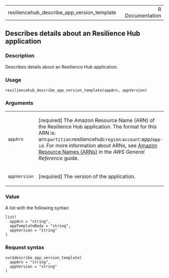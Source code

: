<table style="width: 100%;">
<tbody>
<tr class="odd">
<td>resiliencehub_describe_app_version_template</td>
<td style="text-align: right;">R Documentation</td>
</tr>
</tbody>
</table>

## Describes details about an Resilience Hub application

### Description

Describes details about an Resilience Hub application.

### Usage

    resiliencehub_describe_app_version_template(appArn, appVersion)

### Arguments

<table>
<colgroup>
<col style="width: 35%" />
<col style="width: 65%" />
</colgroup>
<tbody>
<tr class="odd">
<td><code
id="resiliencehub_describe_app_version_template_:_appArn">appArn</code></td>
<td><p>[required] The Amazon Resource Name (ARN) of the Resilience Hub
application. The format for this ARN is:
arn:<code>partition</code>:resiliencehub:<code>region</code>:<code>account</code>:app/<code>app-id</code>.
For more information about ARNs, see <a
href="https://docs.aws.amazon.com/IAM/latest/UserGuide/reference-arns.html">Amazon
Resource Names (ARNs)</a> in the <em>AWS General Reference</em>
guide.</p></td>
</tr>
<tr class="even">
<td><code
id="resiliencehub_describe_app_version_template_:_appVersion">appVersion</code></td>
<td><p>[required] The version of the application.</p></td>
</tr>
</tbody>
</table>

### Value

A list with the following syntax:

    list(
      appArn = "string",
      appTemplateBody = "string",
      appVersion = "string"
    )

### Request syntax

    svc$describe_app_version_template(
      appArn = "string",
      appVersion = "string"
    )
